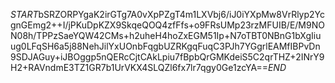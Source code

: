 $START$bSRZORPYgaK2irGTg7A0vXpPZgT4m1LXVbj6/iJ0iYXpMw8VrRlyp2YcgnGEmg2++I/jPKuDpKZX9SkqeQOQ4zfFfs+o9FRsUMp23rzMFUIB/E/M9NON08h/TPPzSaeYQW42CMs+h2uheH4hoZxEGM51Ip+N7oTBT0NBnG1bXgIiuug0LFqSH6a5j88NehJilYxUOnbFqgbUZRKgqFuqC3PJh7YGgrlEAMfIBPvDn9SDJAGuy+iJBOggp5nQERcCjtCAkLpiu7fBpbQrGMKdeiS5C2qrTHZ+2INrY9H2+RAVndmE3TZ1GR7b1UrVKX4SLQZl6fx7lr7qgy0Ge1zcYA==$END$